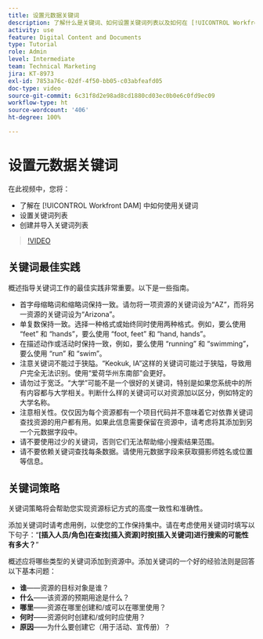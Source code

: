 ```yaml
---
title: 设置元数据关键词
description: 了解什么是关键词、如何设置关键词列表以及如何在 [!UICONTROL Workfront DAM] 中创建和导入关键词列表。
activity: use
feature: Digital Content and Documents
type: Tutorial
role: Admin
level: Intermediate
team: Technical Marketing
jira: KT-8973
exl-id: 7853a76c-02df-4f50-bb05-c03abfeafd05
doc-type: video
source-git-commit: 6c31f8d2e98ad8cd1880cd03ec0b0e6c0fd9ec09
workflow-type: ht
source-wordcount: '406'
ht-degree: 100%

---
```


# 设置元数据关键词

在此视频中，您将：

* 了解在 [!UICONTROL Workfront DAM] 中如何使用关键词
* 设置关键词列表
* 创建并导入关键词列表

>[!VIDEO](https://video.tv.adobe.com/v/335236/?quality=12&learn=on)

## 关键词最佳实践

概述指导关键词工作的最佳实践非常重要。以下是一些指南。

* 首字母缩略词和缩略词保持一致。请勿将一项资源的关键词设为“AZ”，而将另一资源的关键词设为“Arizona”。
* 单复数保持一致。选择一种格式或始终同时使用两种格式。例如，要么使用 “feet” 和 “hands”，要么使用 “foot, feet” 和 “hand, hands”。
* 在描述动作或活动时保持一致，例如，要么使用 “running” 和 “swimming”，要么使用 “run” 和 “swim”。
* 注意关键词不能过于狭隘。“Keokuk, IA”这样的关键词可能过于狭隘，导致用户完全无法识别。使用“爱荷华州东南部”会更好。
* 请勿过于宽泛。“大学”可能不是一个很好的关键词，特别是如果您系统中的所有内容都与大学相关。判断什么样的关键词可以对资源加以区分，例如特定的大学名称。
* 注意相关性。仅仅因为每个资源都有一个项目代码并不意味着它对依靠关键词查找资源的用户都有用。如果此信息需要保留在资源中，请考虑将其添加到另一个元数据字段中。
* 请不要使用过少的关键词，否则它们无法帮助缩小搜索结果范围。
* 请不要依赖关键词查找每条数据。请使用元数据字段来获取摄影师姓名或位置等信息。

## 关键词策略

关键词策略将会帮助您实现资源标记方式的高度一致性和准确性。

添加关键词时请考虑用例，以使您的工作保持集中。请在考虑使用关键词时填写以下句子：“**[插入人员/角色]在查找[插入资源]时按[插入关键词]进行搜索的可能性有多大？**”

概述应将哪些类型的关键词添加到资源中。添加关键词的一个好的经验法则是回答以下基本问题：

* **谁**——资源的目标对象是谁？
* **什么**——该资源的预期用途是什么？
* **哪里**——资源在哪里创建和/或可以在哪里使用？
* **何时**——资源何时创建和/或何时应使用？
* **原因**——为什么要创建它（用于活动、宣传册）？
